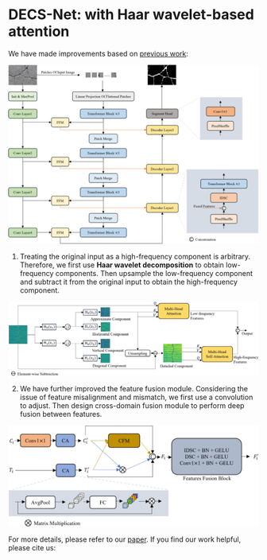 # DECS-Net: with Haar wavelet-based attention
We have made improvements based on [previous work](https://doi.org/10.1016/j.autcon.2023.105217):

<div align=center>
<img src="net.png" width="800px">
</div>

1. Treating the original input as a high-frequency component is arbitrary. Therefore, we first use **Haar wavelet decomposition** to obtain low-frequency components. Then upsample the low-frequency component and subtract it from the original input to obtain the high-frequency component.

<div align=center>
<img src="HLA.png" width="800px">
</div>

2. We have further improved the feature fusion module. Considering the issue of feature misalignment and mismatch, we first use a convolution to adjust. Then design cross-domain fusion module to perform deep fusion between features.

<div align=center>
<img src="FFM.png" width="600px">
</div>

For more details, please refer to our [paper](). If you find our work helpful, please cite us:

```
```
